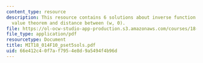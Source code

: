 ```yaml
---
content_type: resource
description: This resource contains 6 solutions about inverse function g?, the extreme
  value theorem and distance between (w, 0).
file: https://ol-ocw-studio-app-production.s3.amazonaws.com/courses/18-014-calculus-with-theory-fall-2010/66e412c40f7af7954e8d9a5494f4b96d_MIT18_014F10_pset5sols.pdf
file_type: application/pdf
resourcetype: Document
title: MIT18_014F10_pset5sols.pdf
uid: 66e412c4-0f7a-f795-4e8d-9a5494f4b96d
---
```


